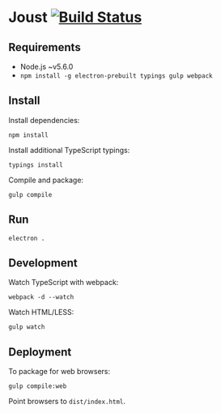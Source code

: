 # Joust [![Build Status](https://travis-ci.org/HearthSim/joust.svg?branch=master)](https://travis-ci.org/HearthSim/joust)

## Requirements

- Node.js ~v5.6.0
- `npm install -g electron-prebuilt typings gulp webpack`


## Install

Install dependencies:

```
npm install
```

Install additional TypeScript typings:

```
typings install
```

Compile and package:

```
gulp compile
```


## Run

```
electron .
```


## Development

Watch TypeScript with webpack:

```
webpack -d --watch
```

Watch HTML/LESS:

```
gulp watch
```


## Deployment

To package for web browsers:

```
gulp compile:web
```

Point browsers to `dist/index.html`.
